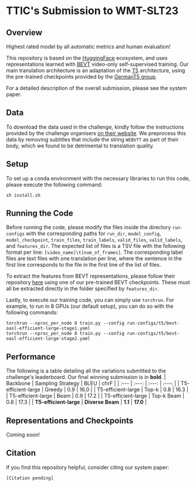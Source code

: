 # TTIC's Submission to WMT-SLT23
## Overview
Highest rated model by all automatic metrics and human evaluation!

This repository is based on the [HuggingFace](https://huggingface.co) ecosystem, and uses representations learned with [BEVT](https://github.com/xyzforever/BEVT) video-only self-supervised training. Our main translation architecture is an adaptation of the [T5](https://arxiv.org/abs/1910.10683) architecture, using the pre-trained checkpoints provided by the [GermanT5 group](https://huggingface.co/GermanT5).

For a detailed description of the overall submission, please see the system paper.

## Data
To download the data used in the challenge, kindly follow the instructions provided by the challenge organisers [on their website](https://www.wmt-slt.com/data). We preprocess this data by removing subtitles that include the string `WEBVTT` as part of their body, which we found to be detrimental to translation quality.

## Setup
To set up a conda environment with the necessary libraries to run this code, please execute the following command:
```
sh install.sh
```

## Running the Code
Before running the code, please modify the files inside the directory `run-configs` with the corresponding paths for `run_dir`, `model_config`, `model_checkpoint`, `train_files`, `train_labels`, `valid_files`, `valid_labels`, and `features_dir`. The expected list of files is a TSV file with the following format per line: `[video_name]\t[num_of_frames]`. The corresponding label files are text files with one translation per line, where the sentence in the first line corresponds to the file in the first line of the list of files.

To extract the features from BEVT representations, please follow their repository [here](https://github.com/xyzforever/BEVT) using one of our pre-trained BEVT checkpoints. These must all be extracted directly in the folder specified by `features_dir`.

Lastly, to execute our training code, you can simply use `torchrun`. For example, to run in 8 GPUs (our default setup), you can do so with the following commands:
```
torchrun --nproc_per_node 8 train.py --config run-configs/t5/bevt-oasl-efficient-large-stage1.yaml
torchrun --nproc_per_node 8 train.py --config run-configs/t5/bevt-oasl-efficient-large-stage2.yaml
```

## Performance
The following is a table detailing all the variations submitted to the challenge's leaderboard. Our final winning submission is in **bold**.
| Backbone | Sampling Strategy | BLEU | chrF |
| :--- | :---: | :---: | :---: |
| T5-efficient-large | Greedy | 0.9 | 16.0 |
| T5-efficient-large | Top-k | 0.8 | 16.3 |
| T5-efficient-large | Beam | 0.9 | 17.2 |
| T5-efficient-large | Top-k Beam | 0.8 | 17.3 |
| **T5-efficient-large** | **Diverse Beam** | **1.1** | **17.0** |

## Representations and Checkpoints
Coming soon!

## Citation
If you find this repository helpful, consider citing our system paper:
```
[Citation pending]
```
